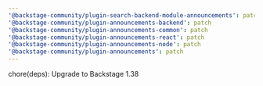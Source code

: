 ```yaml
---
'@backstage-community/plugin-search-backend-module-announcements': patch
'@backstage-community/plugin-announcements-backend': patch
'@backstage-community/plugin-announcements-common': patch
'@backstage-community/plugin-announcements-react': patch
'@backstage-community/plugin-announcements-node': patch
'@backstage-community/plugin-announcements': patch
---
```


chore(deps): Upgrade to Backstage 1.38

